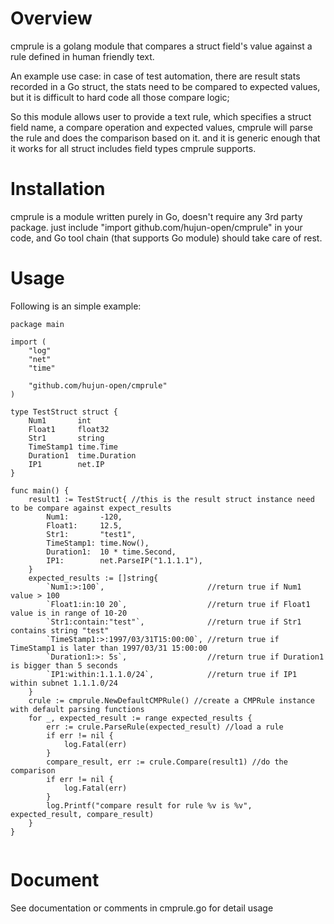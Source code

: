 # Overview
cmprule is a golang module that compares a struct field's value against a rule defined in human friendly text.

An example use case: in case of test automation, there are result stats recorded in a Go struct, the stats need to be compared to expected values, but it is difficult to hard code all those compare logic; 

So this module allows user to provide a text rule, which specifies a struct field name, a compare operation and expected values, cmprule will parse the rule and does the comparison based on it. and it is generic enough that it works for all struct includes field types cmprule supports.

# Installation
cmprule is a module written purely in Go, doesn't require any 3rd party package. just include "import github.com/hujun-open/cmprule" in your code, and Go tool chain (that supports Go module) should take care of rest.

# Usage 
Following is an simple example:
```
package main

import (
	"log"
	"net"
	"time"

	"github.com/hujun-open/cmprule"
)

type TestStruct struct {
	Num1       int
	Float1     float32
	Str1       string
	TimeStamp1 time.Time
	Duration1  time.Duration
	IP1        net.IP
}

func main() {
	result1 := TestStruct{ //this is the result struct instance need to be compare against expect_results
		Num1:       -120,
		Float1:     12.5,
		Str1:       "test1",
		TimeStamp1: time.Now(),
		Duration1:  10 * time.Second,
		IP1:        net.ParseIP("1.1.1.1"),
	}
	expected_results := []string{
		`Num1:>:100`,                       //return true if Num1 value > 100
		`Float1:in:10 20`,                  //return true if Float1 value is in range of 10-20
		`Str1:contain:"test"`,              //return true if Str1 contains string "test"
		`TimeStamp1:>:1997/03/31T15:00:00`, //return true if TimeStamp1 is later than 1997/03/31 15:00:00
		`Duration1:>: 5s`,                  //return true if Duration1 is bigger than 5 seconds
		`IP1:within:1.1.1.0/24`,            //return true if IP1 within subnet 1.1.1.0/24
	}
	crule := cmprule.NewDefaultCMPRule() //create a CMPRule instance with default parsing functions
	for _, expected_result := range expected_results {
		err := crule.ParseRule(expected_result) //load a rule
		if err != nil {
			log.Fatal(err)
		}
		compare_result, err := crule.Compare(result1) //do the comparison
		if err != nil {
			log.Fatal(err)
		}
		log.Printf("compare result for rule %v is %v", expected_result, compare_result)
	}
}


```
# Document
See documentation or comments in cmprule.go for detail usage



